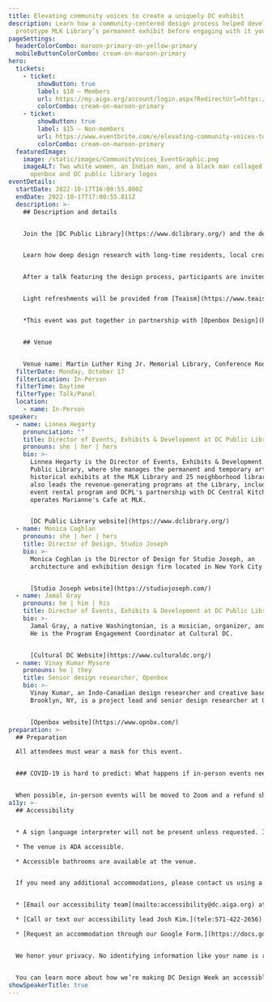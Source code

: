```yaml
---
title: Elevating community voices to create a uniquely DC exhibit
description: Learn how a community-centered design process helped develop and
  prototype MLK Library’s permanent exhibit before engaging with it yourself.
pageSettings:
  headerColorCombo: maroon-primary-on-yellow-primary
  mobileButtonColorCombo: cream-on-maroon-primary
hero:
  tickets:
    - ticket:
        showButton: true
        label: $10 — Members
        url: https://my.aiga.org/account/login.aspx?RedirectUrl=https://ikit.aiga.org/ikit_national_util/ikit-national-util-sso-redirect/?state=https%3A%2F%2Fdc.aiga.org%2Fevent%2Felevating-community-voices-to-create-a-uniquely-dc-exhibit%2F%3Fredirect_source%3Deventbrite_register
        colorCombo: cream-on-maroon-primary
    - ticket:
        showButton: true
        label: $15 — Non-members
        url: https://www.eventbrite.com/e/elevating-community-voices-to-create-a-uniquely-dc-exhibit-tickets-425452859957
        colorCombo: cream-on-maroon-primary
  featuredImage:
    image: /static/images/CommunityVoices_EventGraphic.png
    imageALT: Two white women, an Indian man, and a black man collaged next to the
      openbox and DC public library logos
eventDetails:
  startDate: 2022-10-17T16:00:55.800Z
  endDate: 2022-10-17T17:00:55.811Z
  description: >-
    ## Description and details


    Join the [DC Public Library](https://www.dclibrary.org/) and the design team behind the community-centered permanent exhibit installed as a part of the modernization of the Martin Luther King Jr. Memorial Library.


    Learn how deep design research with long-time residents, local creatives, and teens informed design concepts prototyped with people  in all four quadrants of DC at various neighborhood library branches, and how this prototyping led to the now completed program. Explore how community interactions were developed, tested, and are now live as residents engage with an exhibits program that is resonant, vibrant, and unambiguously community-driven.


    After a talk featuring the design process, participants are invited to explore the exhibit itself.


    Light refreshments will be provided from [Teaism](https://www.teaism.com/) by our sponsor [HAWJ Studio](http://www.phimher.com/).


    *This event was put together in partnership with [Openbox Design](https://www.opnbx.com/) and was made possible by our sponsor [DC Public Library](https://www.dclibrary.org/).*


    ## Venue


    Venue name: Martin Luther King Jr. Memorial Library, Conference Room Venue info: 901 G St NW, Washington, DC 20001, United States
  filterDate: Monday, October 17
  filterLocation: In-Person
  filterTime: Daytime
  filterType: Talk/Panel
  location:
    - name: In-Person
speaker:
  - name: Linnea Hegarty
    pronunciation: ""
    title: Director of Events, Exhibits & Development at DC Public Library
    pronouns: she | her | hers
    bio: >-
      Linnea Hegarty is the Director of Events, Exhibits & Development at DC
      Public Library, where she manages the permanent and temporary art and
      historical exhibits at the MLK Library and 25 neighborhood libraries. She
      also leads the revenue-generating programs at the Library, including the
      event rental program and DCPL's partnership with DC Central Kitchen, which
      operates Marianne's Cafe at MLK.


      [DC Public Library website](https://www.dclibrary.org/)
  - name: Monica Coghlan
    pronouns: she | her | hers
    title: Director of Design, Studio Joseph
    bio: >-
      Monica Coghlan is the Director of Design for Studio Joseph, an
      architecture and exhibition design firm located in New York City.


      [Studio Joseph website](https://studiojoseph.com/)
  - name: Jamal Gray
    pronouns: he | him | his
    title: Director of Events, Exhibits & Development at DC Public Library
    bio: >-
      Jamal Gray, a native Washingtonian, is a musician, organizer, and curator.
      He is the Program Engagement Coordinator at Cultural DC.


      [Cultural DC Website](https://www.culturaldc.org/)
  - name: Vinay Kumar Mysore
    pronouns: he | they
    title: Senior design researcher, Openbox
    bio: >-
      Vinay Kumar, an Indo-Canadian design researcher and creative based in
      Brooklyn, NY, is a project lead and senior design researcher at Openbox.


      [Openbox website](https://www.opnbx.com/)
preparation: >-
  ## Preparation

  All attendees must wear a mask for this event.


  ### COVID-19 is hard to predict: What happens if in-person events need to be canceled?


  When possible, in-person events will be moved to Zoom and a refund should not be expected. If an event is canceled in its entirety, a refund will be issued. In either scenario you will be notified immediately.
a11y: >-
  ## Accessibility


  * A sign language interpreter will not be present unless requested. If requested, we will do our best to employ a sign language interpreter for the event.

  * The venue is ADA accessible.

  * Accessible bathrooms are available at the venue.


  If you need any additional accommodations, please contact us using a method that works best for you:


  * [Email our accessibility team](mailto:accessibility@dc.aiga.org) at accessibility@dc.aiga.org.

  * [Call or text our accessibility lead Josh Kim.](tele:571-422-2656)

  * [Request an accommodation through our Google Form.](https://docs.google.com/forms/d/e/1FAIpQLSe2l-FrPiSaZxPjIAOUadYn3axaz6SyloV42CWg-HF65TTy1w/viewform)


  We honor your privacy. No identifying information like your name is required to request an accommodation, and all details will be deleted once completed.


  You can learn more about how we’re making DC Design Week an accessible experience by visiting our [accessibility statement](/accessibility/).
showSpeakerTitle: true
---
```

